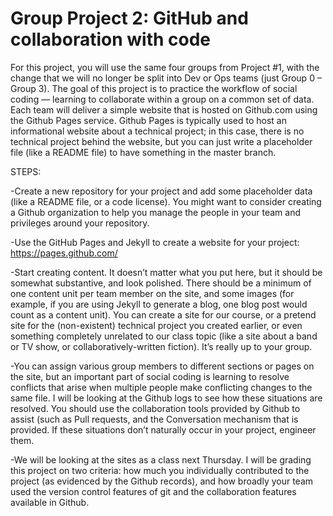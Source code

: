 # Group Project 2: GitHub and collaboration with code

For this project, you will use the same four groups from Project #1, with the change that we will no longer be split into Dev or Ops teams (just Group 0 – Group 3). The goal of this project is to practice the workflow of social coding — learning to collaborate within a group on a common set of data. Each team will deliver a simple website that is hosted on Github.com using the Github Pages service. Github Pages is typically used to host an informational website about a technical project; in this case, there is no technical project behind the website, but you can just write a placeholder file (like a README file) to have something in the master branch.

STEPS:

-Create a new repository for your project and add some placeholder data (like a README file, or a code license). You might want to consider creating a Github organization to help you manage the people in your team and privileges around your repository.

-Use the GitHub Pages and Jekyll to create a website for your project: https://pages.github.com/

-Start creating content. It doesn’t matter what you put here, but it should be somewhat substantive, and look polished. There should be a minimum of one content unit per team member on the site, and some images (for example, if you are using Jekyll to generate a blog, one blog post would count as a content unit). You can create a site for our course, or a pretend site for the (non-existent) technical project you created earlier, or even something completely unrelated to our class topic (like a site about a band or TV show, or collaboratively-written fiction). It’s really up to your group.

-You can assign various group members to different sections or pages on the site, but an important part of social coding is learning to resolve conflicts that arise when multiple people make conflicting changes to the same file. I will be looking at the Github logs to see how these situations are resolved. You should use the collaboration tools provided by Github to assist (such as Pull requests, and the Conversation mechanism that is provided. If these situations don’t naturally occur in your project, engineer them.

-We will be looking at the sites as a class next Thursday. I will be grading this project on two criteria: how much you individually contributed to the project (as evidenced by the Github records), and how broadly your team used the version control features of git and the collaboration features available in Github.
